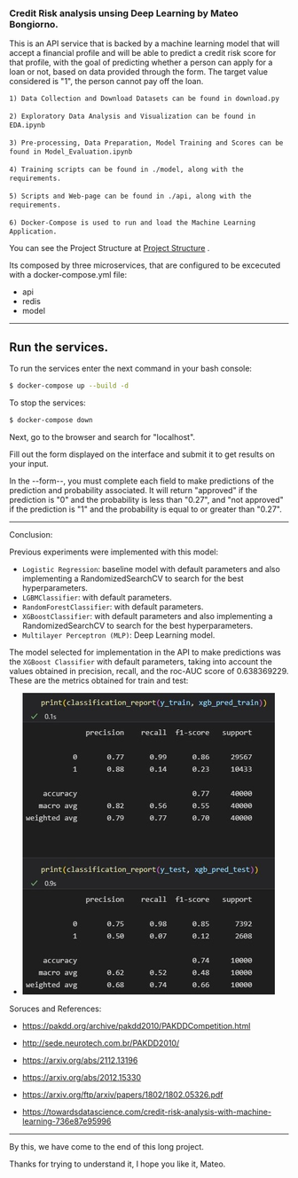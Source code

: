 ### Credit Risk analysis unsing Deep Learning by Mateo Bongiorno. 

This is an API service that is backed by a machine learning model that will accept a financial profile and will be able to predict a credit risk score for that profile, with the goal of predicting whether a person can apply for a loan or not, based on data provided through the form. The target value considered is "1", the person cannot pay off the loan.

<Here is what you need to see with respect to the steps followed...>

    1) Data Collection and Download Datasets can be found in download.py

    2) Exploratory Data Analysis and Visualization can be found in EDA.ipynb

    3) Pre-processing, Data Preparation, Model Training and Scores can be found in Model_Evaluation.ipynb

    4) Training scripts can be found in ./model, along with the requirements.

    5) Scripts and Web-page can be found in ./api, along with the requirements.

    6) Docker-Compose is used to run and load the Machine Learning Application. 

You can see the Project Structure at [Project Structure](proj_structure.md) .

Its composed by three microservices, that are configured to be excecuted with a docker-compose.yml file:

- api
- redis
- model

------------------------------------------------------------------------------------------------------

## Run the services.
To run the services enter the next command in your bash console:

```bash
$ docker-compose up --build -d
```

To stop the services:

```bash
$ docker-compose down
```

Next, go to the browser and search for "localhost".

Fill out the form displayed on the interface and submit it to get results on your input.

In the --form--, you must complete each field to make predictions of the prediction and probability associated. It will return "approved" if the prediction is "0" and the probability is less than "0.27", and "not approved" if the prediction is "1" and the probability is equal to or greater than "0.27".

-------------------------------------------------------------------------------------------------------

Conclusion:

Previous experiments were implemented with this model:

- `Logistic Regression`: baseline model with default parameters and also implementing a RandomizedSearchCV to search for the best hyperparameters.
- `LGBMClassifier`: with default parameters.
- `RandomForestClassifier`: with default parameters.
- `XGBoostClassifier`: with default parameters and also implementing a RandomizedSearchCV to search for the best hyperparameters.
- `Multilayer Perceptron (MLP)`: Deep Learning model.

The model selected for implementation in the API to make predictions was the `XGBoost Classifier` with default parameters, taking into account the values obtained in precision, recall, and the roc-AUC score of 0.638369229.
These are the metrics obtained for train and test:

- ![xgb_metrics](api/static/images/xgb_metrics.jpg)


Soruces and References:

- https://pakdd.org/archive/pakdd2010/PAKDDCompetition.html

- http://sede.neurotech.com.br/PAKDD2010/

- https://arxiv.org/abs/2112.13196

- https://arxiv.org/abs/2012.15330

- https://arxiv.org/ftp/arxiv/papers/1802/1802.05326.pdf

- https://towardsdatascience.com/credit-risk-analysis-with-machine-learning-736e87e95996

--------------------------------------------------------------------------------------------------------

By this, we have come to the end of this long project.

Thanks for trying to understand it, I hope you like it,
Mateo.